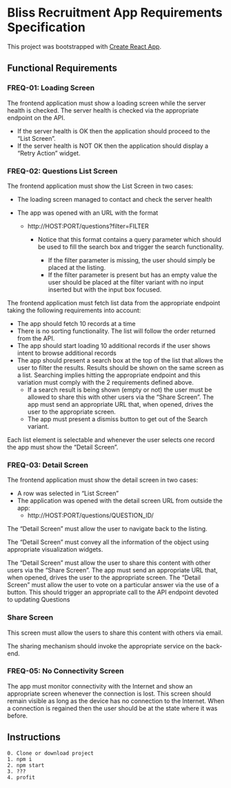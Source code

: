 # Bliss Recruitment App Requirements Specification

This project was bootstrapped with [Create React App](https://github.com/facebook/create-react-app).

## Functional Requirements

### FREQ-01: Loading Screen

The frontend application must show a loading screen while the server health is checked. The server health is checked via the appropriate endpoint on the API.

-   If the server health is OK then the application should proceed to the “List Screen”.
-   If the server health is NOT OK then the application should display a “Retry Action” widget.

### FREQ-02: Questions List Screen

The frontend application must show the List Screen in two cases:

-   The loading screen managed to contact and check the server health
-   The app was opened with an URL with the format

    -   http://HOST:PORT/questions?filter=FILTER

        -   Notice that this format contains a query parameter which should be used to fill the search box and trigger the search functionality.

            -   If the filter parameter is missing, the user should simply be placed at the listing.
            -   If the filter parameter is present but has an empty value the user should be placed at the filter variant with no input inserted but with the input box focused.

The frontend application must fetch list data from the appropriate endpoint taking the following requirements into account:

-   The app should fetch 10 records at a time
-   There is no sorting functionality. The list will follow the order returned from the API.
-   The app should start loading 10 additional records if the user shows intent to browse additional records
-   The app should present a search box at the top of the list that allows the user to filter the results. Results should be shown on the same screen as a list. Searching implies hitting the appropriate endpoint and this variation must comply with the 2 requirements defined above.
    -   If a search result is being shown (empty or not) the user must be allowed to share this with other users via the “Share Screen”. The app must send an appropriate URL that, when opened, drives the user to the appropriate screen.
    -   The app must present a dismiss button to get out of the Search variant.

Each list element is selectable and whenever the user selects one record the app must show the “Detail Screen”.

### FREQ-03: Detail Screen

The frontend application must show the detail screen in two cases:

-   A row was selected in “List Screen”
-   The application was opened with the detail screen URL from outside the app:
    -   http://HOST:PORT/questions/QUESTION_ID/

The “Detail Screen” must allow the user to navigate back to the listing.

The “Detail Screen” must convey all the information of the object using appropriate visualization widgets.

The “Detail Screen” must allow the user to share this content with other users via the “Share Screen”.
The app must send an appropriate URL that, when opened, drives the user to the appropriate screen.
The “Detail Screen” must allow the user to vote on a particular answer via the use of a button. This should trigger an appropriate call to the API endpoint devoted to updating Questions

### Share Screen

This screen must allow the users to share this content with others via email.

The sharing mechanism should invoke the appropriate service on the back-end.

### FREQ-05: No Connectivity Screen

The app must monitor connectivity with the Internet and show an appropriate screen whenever the connection is lost. This screen should remain visible as long as the device has no connection to the Internet. When a connection is regained then the user should be at the state where it was before.

## Instructions

    0. Clone or download project
    1. npm i
    2. npm start
    3. ???
    4. profit
